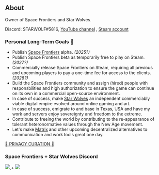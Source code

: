 ## About

Owner of Space Frontiers and Star Wolves.

Discord: STARWOLF#5816, [YouTube channel](https://www.youtube.com/channel/UC6D7lcx9eL_ChA7HzzvhLtA) , [Steam account](https://steamcommunity.com/id/ClassyWolf/)

### Personal Long-Term Goals 🌟
- Publish [Space Frontiers](https://github.com/starwolves/space) alpha. *(2025?)*
- Publish Space Frontiers beta as temporarily free to play on Steam. *(2027?)*
- Commercially release Space Frontiers on Steam, requiring all previous and upcoming players to pay a one-time fee for access to the clients. *(2028?)*
- Build the Space Frontiers community and assign (hired) people with responsbilities and high authorization to ensure the game can continue on its own in a commercial open-source environment.
- In case of success, make [Star Wolves](https://starwolves.io/) an independent commerciably viable digital empire evolved around online gaming and art.
- In case of success, emigrate to and base in Texas, USA and have my work and servers enjoy sovereignty and freedom to the extreme.
- Contribute to freeing the world by contributing to the re-appearance of tolerant heteronormative values through the New Age movement.
- Let's make [Matrix](https://matrix.org/) and other upcoming decentralized alternatives to communication and work tools great one day.

[🐯 PRIVACY CURATION 🐯](https://github.com/stars/starwolfy/lists/personal-privacy)

### Space Frontiers + Star Wolves Discord

<a href="https://discord.gg/yYpMun9CTT">
    <img src="https://img.shields.io/discord/942798229953716274.svg?logo=discord&colorB=7289DA">
</a>
+
<a href="https://discord.gg/qcg4zPuHyU">
    <img src="https://img.shields.io/discord/879436685992140860.svg?logo=discord&colorB=7289DA">
</a>
